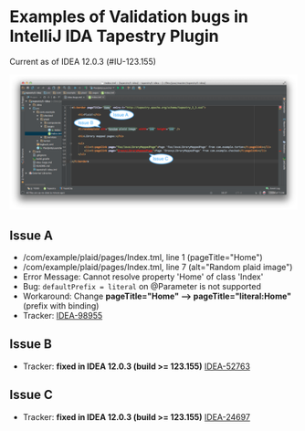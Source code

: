 Examples of Validation bugs in IntelliJ IDA Tapestry Plugin
===========================================================
Current as of IDEA 12.0.3 (#IU-123.155)

![Bugs Screenshot 1](https://github.com/Widen/tapestry5-idea/raw/master/bugs-screenshot-1.png)

Issue A
-------
 - /com/example/plaid/pages/Index.tml, line 1 (pageTitle="Home")
 - /com/example/plaid/pages/Index.tml, line 7 (alt="Random plaid image")
 - Error Message: Cannot resolve property 'Home' of class 'Index'
 - Bug: `defaultPrefix = literal` on @Parameter is not supported
 - Workaround: Change __pageTitle="Home" --> pageTitle="literal:Home"__ (prefix with binding)
 - Tracker: [IDEA-98955](http://youtrack.jetbrains.com/issue/IDEA-98955)

Issue B
-------
 - Tracker: __fixed in IDEA 12.0.3 (build >= 123.155)__ [IDEA-52763](http://youtrack.jetbrains.com/issue/IDEA-52763)

Issue C
-------
 - Tracker: __fixed in IDEA 12.0.3 (build >= 123.155)__ [IDEA-24697](http://youtrack.jetbrains.com/issue/IDEA-24697)
